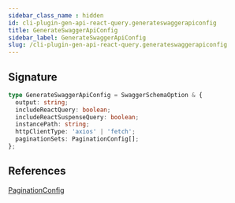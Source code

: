 ```yaml
---
sidebar_class_name : hidden
id: cli-plugin-gen-api-react-query.generateswaggerapiconfig
title: GenerateSwaggerApiConfig
sidebar_label: GenerateSwaggerApiConfig
slug: /cli-plugin-gen-api-react-query.generateswaggerapiconfig
---
```






## Signature

```typescript
type GenerateSwaggerApiConfig = SwaggerSchemaOption & {
  output: string;
  includeReactQuery: boolean;
  includeReactSuspenseQuery: boolean;
  instancePath: string;
  httpClientType: 'axios' | 'fetch';
  paginationSets: PaginationConfig[];
};
```
## References
 [PaginationConfig](./cli-plugin-gen-api-react-query.paginationconfig)


